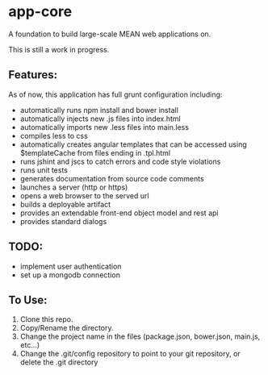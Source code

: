 # app-core
A foundation to build large-scale MEAN web applications on.

This is still a work in progress.

## Features:
As of now, this application has full grunt configuration including:
- automatically runs npm install and bower install
- automatically injects new .js files into index.html
- automatically imports new .less files into main.less
- compiles less to css
- automatically creates angular templates that can be accessed using $templateCache from files ending in .tpl.html
- runs jshint and jscs to catch errors and code style violations
- runs unit tests
- generates documentation from source code comments
- launches a server (http or https)
- opens a web browser to the served url
- builds a deployable artifact
- provides an extendable front-end object model and rest api
- provides standard dialogs

## TODO:
- implement user authentication
- set up a mongodb connection

## To Use:
1. Clone this repo.
2. Copy/Rename the directory.
3. Change the project name in the files (package.json, bower.json, main.js, etc...)
3. Change the .git/config repository to point to your git repository, or delete the .git directory
